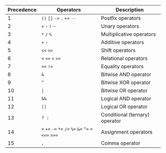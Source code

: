 | Precedence | Operators                               | Description                          |
|------------|-----------------------------------------|--------------------------------------|
| 1          | `()` `[]` `->` `.` `++` `--`            | Postfix operators                    |
| 2          | `+` `-` `!` `~`                         | Unary operators                      |
| 3          | `*` `/` `%`                             | Multiplicative operators             |
| 4          | `+` `-`                                 | Additive operators                   |
| 5          | `<<` `>>`                               | Shift operators                      |
| 6          | `<` `<=` `>` `>=`                       | Relational operators                 |
| 7          | `==` `!=`                               | Equality operators                   |
| 8          | `&`                                     | Bitwise AND operator                 |
| 9          | `^`                                     | Bitwise XOR operator                 |
| 10         | `\|`                                     | Bitwise OR operator                  |
| 11         | `&&`                                    | Logical AND operator                 |
| 12         | `\|\|`                                    | Logical OR operator                  |
| 13         | `? :`                                   | Conditional (ternary) operator       |
| 14         | `=` `+=` `-=` `*=` `/=` `%=` `&=` `^=` `=` `<<=` `>>=` | Assignment operators  |
| 15         | `,`                                     | Comma operator                       |
